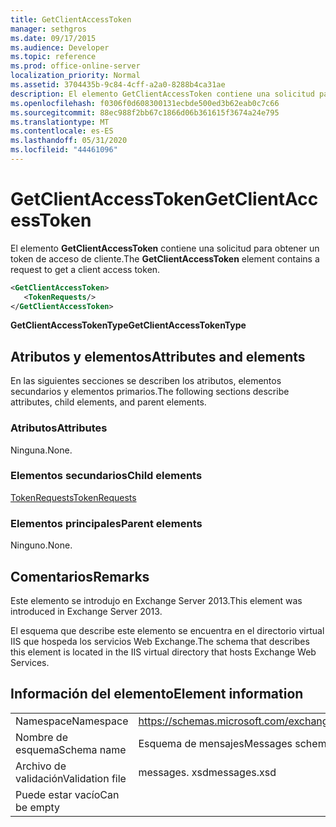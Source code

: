 ```yaml
---
title: GetClientAccessToken
manager: sethgros
ms.date: 09/17/2015
ms.audience: Developer
ms.topic: reference
ms.prod: office-online-server
localization_priority: Normal
ms.assetid: 3704435b-9c84-4cff-a2a0-8288b4ca31ae
description: El elemento GetClientAccessToken contiene una solicitud para obtener un token de acceso de cliente.
ms.openlocfilehash: f0306f0d608300131ecbde500ed3b62eab0c7c66
ms.sourcegitcommit: 88ec988f2bb67c1866d06b361615f3674a24e795
ms.translationtype: MT
ms.contentlocale: es-ES
ms.lasthandoff: 05/31/2020
ms.locfileid: "44461096"
---
```

# <a name="getclientaccesstoken"></a><span data-ttu-id="5db16-103">GetClientAccessToken</span><span class="sxs-lookup"><span data-stu-id="5db16-103">GetClientAccessToken</span></span>

<span data-ttu-id="5db16-104">El elemento **GetClientAccessToken** contiene una solicitud para obtener un token de acceso de cliente.</span><span class="sxs-lookup"><span data-stu-id="5db16-104">The **GetClientAccessToken** element contains a request to get a client access token.</span></span> 
  
```XML
<GetClientAccessToken>
   <TokenRequests/>
</GetClientAccessToken>
```

 <span data-ttu-id="5db16-105">**GetClientAccessTokenType**</span><span class="sxs-lookup"><span data-stu-id="5db16-105">**GetClientAccessTokenType**</span></span>
## <a name="attributes-and-elements"></a><span data-ttu-id="5db16-106">Atributos y elementos</span><span class="sxs-lookup"><span data-stu-id="5db16-106">Attributes and elements</span></span>

<span data-ttu-id="5db16-107">En las siguientes secciones se describen los atributos, elementos secundarios y elementos primarios.</span><span class="sxs-lookup"><span data-stu-id="5db16-107">The following sections describe attributes, child elements, and parent elements.</span></span>
  
### <a name="attributes"></a><span data-ttu-id="5db16-108">Atributos</span><span class="sxs-lookup"><span data-stu-id="5db16-108">Attributes</span></span>

<span data-ttu-id="5db16-109">Ninguna.</span><span class="sxs-lookup"><span data-stu-id="5db16-109">None.</span></span>
  
### <a name="child-elements"></a><span data-ttu-id="5db16-110">Elementos secundarios</span><span class="sxs-lookup"><span data-stu-id="5db16-110">Child elements</span></span>

[<span data-ttu-id="5db16-111">TokenRequests</span><span class="sxs-lookup"><span data-stu-id="5db16-111">TokenRequests</span></span>](tokenrequests.md)
  
### <a name="parent-elements"></a><span data-ttu-id="5db16-112">Elementos principales</span><span class="sxs-lookup"><span data-stu-id="5db16-112">Parent elements</span></span>

<span data-ttu-id="5db16-113">Ninguno.</span><span class="sxs-lookup"><span data-stu-id="5db16-113">None.</span></span>
  
## <a name="remarks"></a><span data-ttu-id="5db16-114">Comentarios</span><span class="sxs-lookup"><span data-stu-id="5db16-114">Remarks</span></span>

<span data-ttu-id="5db16-115">Este elemento se introdujo en Exchange Server 2013.</span><span class="sxs-lookup"><span data-stu-id="5db16-115">This element was introduced in Exchange Server 2013.</span></span>
  
<span data-ttu-id="5db16-116">El esquema que describe este elemento se encuentra en el directorio virtual IIS que hospeda los servicios Web Exchange.</span><span class="sxs-lookup"><span data-stu-id="5db16-116">The schema that describes this element is located in the IIS virtual directory that hosts Exchange Web Services.</span></span>
  
## <a name="element-information"></a><span data-ttu-id="5db16-117">Información del elemento</span><span class="sxs-lookup"><span data-stu-id="5db16-117">Element information</span></span>

|||
|:-----|:-----|
|<span data-ttu-id="5db16-118">Namespace</span><span class="sxs-lookup"><span data-stu-id="5db16-118">Namespace</span></span>  <br/> |https://schemas.microsoft.com/exchange/services/2006/messages  <br/> |
|<span data-ttu-id="5db16-119">Nombre de esquema</span><span class="sxs-lookup"><span data-stu-id="5db16-119">Schema name</span></span>  <br/> |<span data-ttu-id="5db16-120">Esquema de mensajes</span><span class="sxs-lookup"><span data-stu-id="5db16-120">Messages schema</span></span>  <br/> |
|<span data-ttu-id="5db16-121">Archivo de validación</span><span class="sxs-lookup"><span data-stu-id="5db16-121">Validation file</span></span>  <br/> |<span data-ttu-id="5db16-122">messages. xsd</span><span class="sxs-lookup"><span data-stu-id="5db16-122">messages.xsd</span></span>  <br/> |
|<span data-ttu-id="5db16-123">Puede estar vacío</span><span class="sxs-lookup"><span data-stu-id="5db16-123">Can be empty</span></span>  <br/> ||
   

